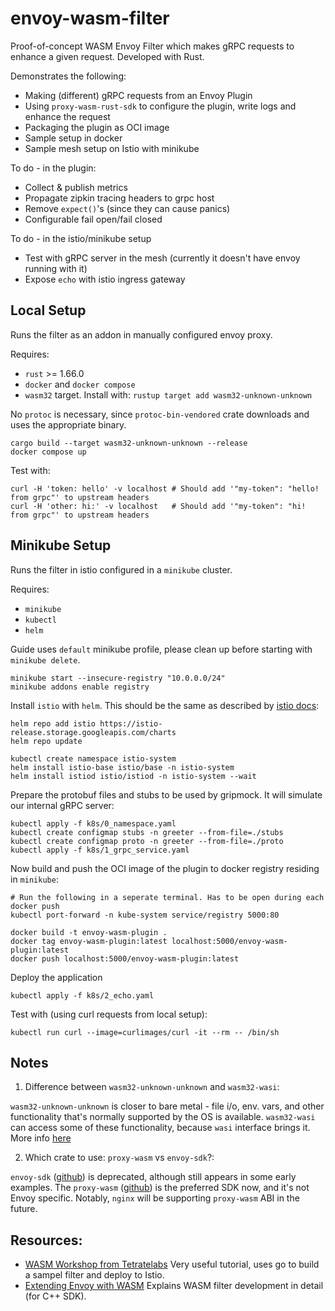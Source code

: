 # envoy-wasm-filter

Proof-of-concept WASM Envoy Filter which makes gRPC requests to enhance a given request. Developed with Rust.

Demonstrates the following:
- Making (different) gRPC requests from an Envoy Plugin
- Using `proxy-wasm-rust-sdk` to configure the plugin, write logs and enhance the request
- Packaging the plugin as OCI image
- Sample setup in docker
- Sample mesh setup on Istio with minikube

To do - in the plugin:
- Collect & publish metrics
- Propagate zipkin tracing headers to grpc host
- Remove `expect()`'s (since they can cause panics)
- Configurable fail open/fail closed

To do - in the istio/minikube setup
- Test with gRPC server in the mesh (currently it doesn't have envoy running with it)
- Expose `echo` with istio ingress gateway

## Local Setup

Runs the filter as an addon in manually configured envoy proxy.

Requires:
- `rust` >= 1.66.0
- `docker` and `docker compose`
- `wasm32` target. Install with: `rustup target add wasm32-unknown-unknown`

No `protoc` is necessary, since `protoc-bin-vendored` crate downloads and uses the appropriate binary.

    cargo build --target wasm32-unknown-unknown --release
    docker compose up

Test with:

    curl -H 'token: hello' -v localhost # Should add '"my-token": "hello! from grpc"' to upstream headers
    curl -H 'other: hi:' -v localhost   # Should add '"my-token": "hi! from grpc"' to upstream headers

## Minikube Setup

Runs the filter in istio configured in a `minikube` cluster. 

Requires:
- `minikube`
- `kubectl`
- `helm`

Guide uses `default` minikube profile, please clean up before starting with `minikube delete`.

    minikube start --insecure-registry "10.0.0.0/24"
    minikube addons enable registry

Install `istio` with `helm`. This should be the same as described by [istio docs](https://istio.io/latest/docs/setup/install/helm/):

    helm repo add istio https://istio-release.storage.googleapis.com/charts
    helm repo update

    kubectl create namespace istio-system
    helm install istio-base istio/base -n istio-system
    helm install istiod istio/istiod -n istio-system --wait

Prepare the protobuf files and stubs to be used by gripmock. It will simulate our internal gRPC server:

    kubectl apply -f k8s/0_namespace.yaml
    kubectl create configmap stubs -n greeter --from-file=./stubs
    kubectl create configmap proto -n greeter --from-file=./proto
    kubectl apply -f k8s/1_grpc_service.yaml

Now build and push the OCI image of the plugin to docker registry residing in `minikube`:

    # Run the following in a seperate terminal. Has to be open during each docker push
    kubectl port-forward -n kube-system service/registry 5000:80

    docker build -t envoy-wasm-plugin .
    docker tag envoy-wasm-plugin:latest localhost:5000/envoy-wasm-plugin:latest
    docker push localhost:5000/envoy-wasm-plugin:latest 

Deploy the application

    kubectl apply -f k8s/2_echo.yaml

Test with (using curl requests from local setup):

    kubectl run curl --image=curlimages/curl -it --rm -- /bin/sh

## Notes

1. Difference between `wasm32-unknown-unknown` and `wasm32-wasi`:
  
  `wasm32-unknown-unknown` is closer to bare metal - file i/o, env. vars, and other functionality that's normally supported by the OS is available. `wasm32-wasi` can access some of these functionality, because `wasi` interface brings it. More info [here](https://users.rust-lang.org/t/wasm32-unknown-unknown-vs-wasm32-wasi/78325/5)

2. Which crate to use: `proxy-wasm` vs `envoy-sdk`?:

  `envoy-sdk` ([github](https://github.com/tetratelabs/envoy-wasm-rust-sdk/tree/master/envoy-sdk)) is deprecated, although still appears in some early examples. The `proxy-wasm` ([github](https://github.com/proxy-wasm/proxy-wasm-rust-sdk)) is the preferred SDK now, and it's not Envoy specific. Notably, `nginx` will be supporting `proxy-wasm` ABI in the future.

## Resources:
- [WASM Workshop from Tetratelabs](https://tetratelabs.github.io/wasm-workshop/) Very useful tutorial, uses go to build a sampel filter and deploy to Istio.
- [Extending Envoy with WASM](https://events.istio.io/istiocon-2021/slides/c8p-ExtendingEnvoyWasm-EdSnible.pdf) Explains WASM filter development in detail (for C++ SDK).